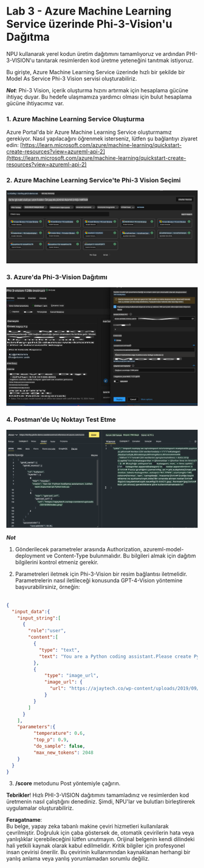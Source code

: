# **Lab 3 - Azure Machine Learning Service üzerinde Phi-3-Vision'u Dağıtma**

NPU kullanarak yerel kodun üretim dağıtımını tamamlıyoruz ve ardından PHI-3-VISION'u tanıtarak resimlerden kod üretme yeteneğini tanıtmak istiyoruz.

Bu girişte, Azure Machine Learning Service üzerinde hızlı bir şekilde bir Model As Service Phi-3 Vision servisi oluşturabiliriz.

***Not***: Phi-3 Vision, içerik oluşturma hızını artırmak için hesaplama gücüne ihtiyaç duyar. Bu hedefe ulaşmamıza yardımcı olması için bulut hesaplama gücüne ihtiyacımız var.

### **1. Azure Machine Learning Service Oluşturma**

Azure Portal'da bir Azure Machine Learning Service oluşturmamız gerekiyor. Nasıl yapılacağını öğrenmek isterseniz, lütfen şu bağlantıyı ziyaret edin: [https://learn.microsoft.com/azure/machine-learning/quickstart-create-resources?view=azureml-api-2](https://learn.microsoft.com/azure/machine-learning/quickstart-create-resources?view=azureml-api-2)

### **2. Azure Machine Learning Service'te Phi-3 Vision Seçimi**

![Katalog](../../../../../../../../../translated_images/vison_catalog.e04e9e5f2b6ff115fff30e793e54e617da07251c7b192e1a68e6b050917f45aa.tr.png)

### **3. Azure'da Phi-3-Vision Dağıtımı**

![Dağıtım](../../../../../../../../../translated_images/vision_deploy.c0582d08b5d49675c643f3bedc04ae106957304f3cd4702406fa08bea80ba213.tr.png)

### **4. Postman'de Uç Noktayı Test Etme**

![Test](../../../../../../../../../translated_images/vision_test.fb4ff33607077153c7b5dcf37648dc5a9cb550824aeba89963e6b270314fc554.tr.png)

***Not***

1. Gönderilecek parametreler arasında Authorization, azureml-model-deployment ve Content-Type bulunmalıdır. Bu bilgileri almak için dağıtım bilgilerini kontrol etmeniz gerekir.

2. Parametreleri iletmek için Phi-3-Vision bir resim bağlantısı iletmelidir. Parametrelerin nasıl iletileceği konusunda GPT-4-Vision yöntemine başvurabilirsiniz, örneğin:

```json

{
  "input_data":{
    "input_string":[
      {
        "role":"user",
        "content":[ 
          {
            "type": "text",
            "text": "You are a Python coding assistant.Please create Python code for image "
          },
          {
              "type": "image_url",
              "image_url": {
                "url": "https://ajaytech.co/wp-content/uploads/2019/09/index.png"
              }
          }
        ]
      }
    ],
    "parameters":{
          "temperature": 0.6,
          "top_p": 0.9,
          "do_sample": false,
          "max_new_tokens": 2048
    }
  }
}

```

3. **/score** metodunu Post yöntemiyle çağırın.

**Tebrikler**! Hızlı PHI-3-VISION dağıtımını tamamladınız ve resimlerden kod üretmenin nasıl çalıştığını denediniz. Şimdi, NPU'lar ve bulutları birleştirerek uygulamalar oluşturabiliriz.

**Feragatname**:  
Bu belge, yapay zeka tabanlı makine çeviri hizmetleri kullanılarak çevrilmiştir. Doğruluk için çaba göstersek de, otomatik çevirilerin hata veya yanlışlıklar içerebileceğini lütfen unutmayın. Orijinal belgenin kendi dilindeki hali yetkili kaynak olarak kabul edilmelidir. Kritik bilgiler için profesyonel insan çevirisi önerilir. Bu çevirinin kullanımından kaynaklanan herhangi bir yanlış anlama veya yanlış yorumlamadan sorumlu değiliz.
